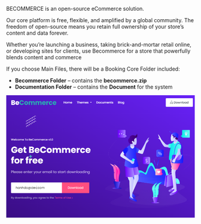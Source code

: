 BECOMMERCE is an open-source eCommerce solution.

Our core platform is free, flexible, and amplified by a global community. The freedom of open-source means you retain full ownership of your store’s content and data forever.

Whether you’re launching a business, taking brick-and-mortar retail online, or developing sites for clients, use Becommerce for a store that powerfully blends content and commerce

If you choose Main Files, there will be a Booking Core Folder included:

- **Becommerce Folder** – contains the **becommerce.zip**
- **Documentation Folder** – contains the **Document** for the system
 
 ![](/assets/images/whats-included-1/a9c4821666292d8044b8a923314f7f09.png)